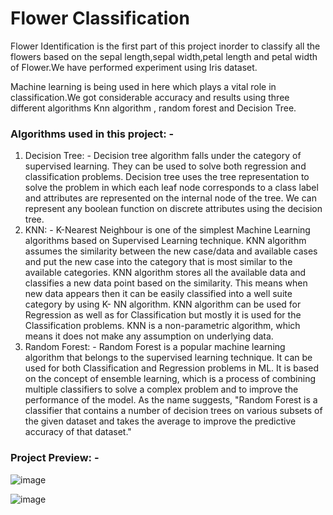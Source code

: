 # Flower Classification
Flower Identification is the first part of this project inorder to classify all the flowers based on  the sepal length,sepal width,petal length and petal width of Flower.We have performed  experiment using Iris dataset.

Machine learning is being used in here which plays a vital role in classification.We got  considerable accuracy and results using three different algorithms Knn algorithm , random  forest and Decision Tree.

### Algorithms used in this project: - 
1. Decision Tree: - Decision tree algorithm falls under the category of supervised learning. They can be used to solve both  regression and classification problems. Decision tree uses the tree representation to solve the problem in which each leaf node corresponds to a  class label and attributes are represented on the internal node of the tree. We can represent any boolean function on discrete attributes using the decision tree.
2. KNN: - K-Nearest Neighbour is one of the simplest Machine Learning algorithms based on  Supervised Learning technique. KNN algorithm assumes the similarity between the new case/data and available cases and  put the new case into the category that is most similar to the available categories. KNN algorithm stores all the available data and classifies a new data point based on the similarity. This means when new data appears then it can be easily classified into a well  suite category by using K- NN algorithm. KNN algorithm can be used for Regression as well as for Classification but mostly it is  used for the Classification problems. KNN is a non-parametric algorithm, which means it does not make any assumption on  underlying data.
3. Random Forest: - Random Forest is a popular machine learning algorithm that belongs to the supervised learning  technique. It can be used for both Classification and Regression problems in ML. It is based on  the concept of ensemble learning, which is a process of combining multiple classifiers to solve  a complex problem and to improve the performance of the model.
As the name suggests, "Random Forest is a classifier that contains a number of decision trees  on various subsets of the given dataset and takes the average to improve the predictive  accuracy of that dataset."

### Project Preview: - 
![image](https://github.com/manishtambe/All-Projects/assets/52567320/2bf951f5-c5c7-4d07-827f-e4c36576ce32)

![image](https://github.com/manishtambe/All-Projects/assets/52567320/3c4dcc9a-933e-45ac-93e4-2ea5bdf6cad5)




